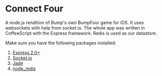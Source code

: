 Connect Four
============

A node.js rendition of Bump's own BumpFour game for iOS.
It uses websockets with help from socket.io.
The whole app was written in CoffeeScript with the Express framework.
Redis is used as our datastore.

Make sure you have the following packages installed:
1. [Express 2.0+](https://github.com/visionmedia/express)
2. [Socket.io](https://github.com/LearnBoost/Socket.IO-node)
3. [Jade](https://github.com/visionmedia/jade)
4. [node_redis](https://github.com/mranney/node_redis)
